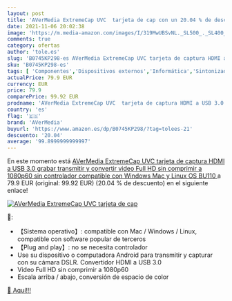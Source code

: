 ```yaml
---
layout: post
title: 'AVerMedia ExtremeCap UVC  tarjeta de cap con un 20.04 % de descuento'
date: 2021-11-06 20:02:38
image: 'https://m.media-amazon.com/images/I/319MwUBSvNL._SL500_._SL400_.jpg'
comments: true
category: ofertas
author: 'tole.es'
slug: 'B0745KP298-es AVerMedia ExtremeCap UVC tarjeta de captura HDMI a USB 3.0...'
sku: 'B0745KP298-es'
tags: [ 'Componentes','Dispositivos externos','Informática','Sintonizadores de televisión externos','avermedia','full','hd', ]
actualPrice: 79.9 EUR
currency: EUR
price: 79.9
comparePrice: 99.92 EUR
prodname: 'AVerMedia ExtremeCap UVC  tarjeta de captura HDMI a USB 3.0  grabar  transmitir y convertir video Full HD sin comprimir a 1080p60  sin controlador  compatible con Windows  Mac y Linux OS  BU110 '
country: 'es'
flag: '🇪🇸'
brand: 'AVerMedia'
buyurl: 'https://www.amazon.es/dp/B0745KP298/?tag=tolees-21'
descuento: '20.04'
average: '99.8999999999997'
---
```


En este momento está [AVerMedia ExtremeCap UVC  tarjeta de captura HDMI a USB 3.0  grabar  transmitir y convertir video Full HD sin comprimir a 1080p60  sin controlador  compatible con Windows  Mac y Linux OS  BU110 ](https://www.amazon.es/dp/B0745KP298/?tag=tolees-21) a 79.9 EUR (original: 99.92 EUR) (20.04 %  de descuento) en el siguiente enlace!

[![AVerMedia ExtremeCap UVC  tarjeta de cap](https://m.media-amazon.com/images/I/319MwUBSvNL._SL500_._SL400_.jpg)](https://www.amazon.es/dp/B0745KP298/?tag=tolees-21)

🔎:

- 【Sistema operativo】: compatible con Mac / Windows / Linux, compatible con software popular de terceros
- 【Plug and play】: no se necesita controlador
- Use su dispositivo o computadora Android para transmitir y capturar con su cámara DSLR. Convertidor HDMI a USB 3.0
- Video Full HD sin comprimir a 1080p60
- Escala arriba / abajo, conversión de espacio de color

[🛒 Aquí!!!](https://www.amazon.es/dp/B0745KP298/?tag=tolees-21)
